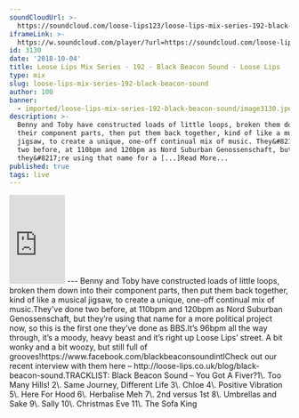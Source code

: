 ```yaml
---
soundCloudUrl: >-
  https://soundcloud.com/loose-lips123/loose-lips-mix-series-192-black-beacon-sound
iframeLink: >-
  https://w.soundcloud.com/player/?url=https://soundcloud.com/loose-lips123/loose-lips-mix-series-192-black-beacon-sound&color=00aabb&auto_play=false&hide_related=false&show_comments=true&show_user=true&show_reposts=false
id: 3130
date: '2018-10-04'
title: Loose Lips Mix Series - 192 - Black Beacon Sound - Loose Lips
type: mix
slug: loose-lips-mix-series-192-black-beacon-sound
author: 100
banner:
  - imported/loose-lips-mix-series-192-black-beacon-sound/image3130.jpeg
description: >-
  Benny and Toby have constructed loads of little loops, broken them down into
  their component parts, then put them back together, kind of like a musical
  jigsaw, to create a unique, one-off continual mix of music. They&#8217;ve done
  two before, at 110bpm and 120bpm as Nord Suburban Genossenschaft, but
  they&#8217;re using that name for a [...]Read More...
published: true
tags: live
---
```

<iframe id="sc-widget" title="title" width="100" height="160" scrolling="no" frameborder="yes" allow="autoplay" src="https://w.soundcloud.com/player/?url=https://soundcloud.com/loose-lips123/loose-lips-mix-series-192-black-beacon-sound&amp;color=00aabb&amp;auto_play=false&amp;hide_related=false&amp;show_comments=true&amp;show_user=true&amp;show_reposts=false"></iframe>
---
Benny and Toby have constructed loads of little loops, broken them down into their component parts, then put them back together, kind of like a musical jigsaw, to create a unique, one-off continual mix of music.They’ve done two before, at 110bpm and 120bpm as Nord Suburban Genossenschaft, but they’re using that name for a more political project now, so this is the first one they’ve done as BBS.It’s 96bpm all the way through, it’s a moody, heavy beast and it’s right up Loose Lips’ street. A bit wonky and a bit woozy, but still full of grooves!https://www.facebook.com/blackbeaconsoundintlCheck out our recent interview with them here – http://loose-lips.co.uk/blog/black-beacon-sound.TRACKLIST: Black Beacon Sound – You Got A Fiver?1\. Too Many Hills!  
2\. Same Journey, Different Life  
3\. Chloe  
4\. Positive Vibration  
5\. Here For Hood  
6\. Herbalise Meh  
7\. 2nd versus 1st  
8\. Umbrellas and Sake  
9\. Sally  
10\. Christmas Eve  
11\. The Sofa King